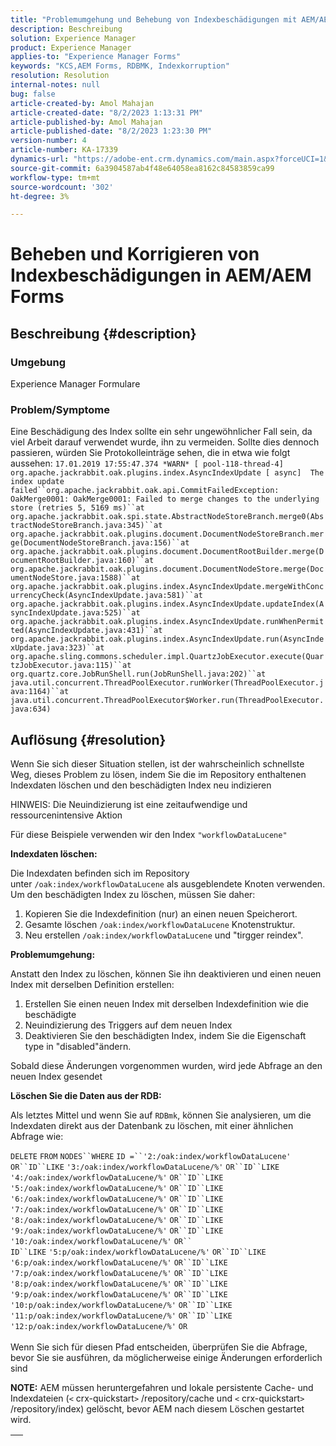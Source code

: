```yaml
---
title: "Problemumgehung und Behebung von Indexbeschädigungen mit AEM/AEM Forms"
description: Beschreibung
solution: Experience Manager
product: Experience Manager
applies-to: "Experience Manager Forms"
keywords: "KCS,AEM Forms, RDBMK, Indexkorruption"
resolution: Resolution
internal-notes: null
bug: false
article-created-by: Amol Mahajan
article-created-date: "8/2/2023 1:13:31 PM"
article-published-by: Amol Mahajan
article-published-date: "8/2/2023 1:23:30 PM"
version-number: 4
article-number: KA-17339
dynamics-url: "https://adobe-ent.crm.dynamics.com/main.aspx?forceUCI=1&pagetype=entityrecord&etn=knowledgearticle&id=5e54e45f-3631-ee11-bdf3-6045bd006b3d"
source-git-commit: 6a3904587ab4f48e64058ea8162c84583859ca99
workflow-type: tm+mt
source-wordcount: '302'
ht-degree: 3%

---
```


# Beheben und Korrigieren von Indexbeschädigungen in AEM/AEM Forms

## Beschreibung {#description}


### <b>Umgebung</b>

Experience Manager Formulare



### <b>Problem/Symptome</b>

Eine Beschädigung des Index sollte ein sehr ungewöhnlicher Fall sein, da viel Arbeit darauf verwendet wurde, ihn zu vermeiden. Sollte dies dennoch passieren, würden Sie Protokolleinträge sehen, die in etwa wie folgt aussehen:
`17.01.2019 17:55:47.374 *WARN* [ pool-118-thread-4]  org.apache.jackrabbit.oak.plugins.index.AsyncIndexUpdate [ async]  The index update failed``org.apache.jackrabbit.oak.api.CommitFailedException: OakMerge0001: OakMerge0001: Failed to merge changes to the underlying store (retries 5, 5169 ms)``at org.apache.jackrabbit.oak.spi.state.AbstractNodeStoreBranch.merge0(AbstractNodeStoreBranch.java:345)``at org.apache.jackrabbit.oak.plugins.document.DocumentNodeStoreBranch.merge(DocumentNodeStoreBranch.java:156)``at org.apache.jackrabbit.oak.plugins.document.DocumentRootBuilder.merge(DocumentRootBuilder.java:160)``at org.apache.jackrabbit.oak.plugins.document.DocumentNodeStore.merge(DocumentNodeStore.java:1588)``at org.apache.jackrabbit.oak.plugins.index.AsyncIndexUpdate.mergeWithConcurrencyCheck(AsyncIndexUpdate.java:581)``at org.apache.jackrabbit.oak.plugins.index.AsyncIndexUpdate.updateIndex(AsyncIndexUpdate.java:525)``at org.apache.jackrabbit.oak.plugins.index.AsyncIndexUpdate.runWhenPermitted(AsyncIndexUpdate.java:431)``at org.apache.jackrabbit.oak.plugins.index.AsyncIndexUpdate.run(AsyncIndexUpdate.java:323)``at org.apache.sling.commons.scheduler.impl.QuartzJobExecutor.execute(QuartzJobExecutor.java:115)``at org.quartz.core.JobRunShell.run(JobRunShell.java:202)``at java.util.concurrent.ThreadPoolExecutor.runWorker(ThreadPoolExecutor.java:1164)``at java.util.concurrent.ThreadPoolExecutor$Worker.run(ThreadPoolExecutor.java:634)`

## Auflösung {#resolution}


Wenn Sie sich dieser Situation stellen, ist der wahrscheinlich schnellste Weg, dieses Problem zu lösen, indem Sie die im Repository enthaltenen Indexdaten löschen und den beschädigten Index neu indizieren

HINWEIS: Die Neuindizierung ist eine zeitaufwendige und ressourcenintensive Aktion

Für diese Beispiele verwenden wir den Index `"workflowDataLucene"`

<b>Indexdaten löschen: </b>

Die Indexdaten befinden sich im Repository unter `/oak:index/workflowDataLucene` als ausgeblendete Knoten verwenden. Um den beschädigten Index zu löschen, müssen Sie daher:

1. Kopieren Sie die Indexdefinition (nur) an einen neuen Speicherort.
2. Gesamte löschen `/oak:index/workflowDataLucene` Knotenstruktur.
3. Neu erstellen `/oak:index/workflowDataLucene` und &quot;tirgger reindex&quot;.


<b>Problemumgehung:</b>

Anstatt den Index zu löschen, können Sie ihn deaktivieren und einen neuen Index mit derselben Definition erstellen:

1. Erstellen Sie einen neuen Index mit derselben Indexdefinition wie die beschädigte
2. Neuindizierung des Triggers auf dem neuen Index
3. Deaktivieren Sie den beschädigten Index, indem Sie die Eigenschaft type in &quot;disabled&quot;ändern.


Sobald diese Änderungen vorgenommen wurden, wird jede Abfrage an den neuen Index gesendet

<b>Löschen Sie die Daten aus der RDB:</b>

Als letztes Mittel und wenn Sie auf `RDBmk`, können Sie analysieren, um die Indexdaten direkt aus der Datenbank zu löschen, mit einer ähnlichen Abfrage wie:

`DELETE` `FROM` `NODES``WHERE`
`ID =``'2:/oak:index/workflowDataLucene'` `OR``ID``LIKE` `'3:/oak:index/workflowDataLucene/%'` `OR``ID``LIKE` `'4:/oak:index/workflowDataLucene/%'` `OR``ID``LIKE` `'5:/oak:index/workflowDataLucene/%'` `OR``ID``LIKE` `'6:/oak:index/workflowDataLucene/%'` `OR``ID``LIKE` `'7:/oak:index/workflowDataLucene/%'` `OR``ID``LIKE` `'8:/oak:index/workflowDataLucene/%'` `OR``ID``LIKE` `'9:/oak:index/workflowDataLucene/%'` `OR``ID``LIKE` `'10:/oak:index/workflowDataLucene/%'` `OR`` ` <br>`ID``LIKE` `'5:p/oak:index/workflowDataLucene/%'` `OR``ID``LIKE` `'6:p/oak:index/workflowDataLucene/%'` `OR``ID``LIKE` `'7:p/oak:index/workflowDataLucene/%'` `OR``ID``LIKE` `'8:p/oak:index/workflowDataLucene/%'` `OR``ID``LIKE` `'9:p/oak:index/workflowDataLucene/%'` `OR``ID``LIKE` `'10:p/oak:index/workflowDataLucene/%'` `OR``ID``LIKE` `'11:p/oak:index/workflowDataLucene/%'` `OR``ID``LIKE` `'12:p/oak:index/workflowDataLucene/%'` `OR`<br> <br>
Wenn Sie sich für diesen Pfad entscheiden, überprüfen Sie die Abfrage, bevor Sie sie ausführen, da möglicherweise einige Änderungen erforderlich sind

<b>NOTE:</b> AEM müssen heruntergefahren und lokale persistente Cache- und Indexdateien (`<` crx-quickstart`>` /repository/cache und `<` crx-quickstart`>` /repository/index) gelöscht, bevor AEM nach diesem Löschen gestartet wird.


|   |
| --- |

